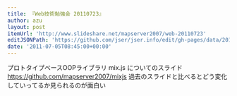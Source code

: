 ```yaml
---
title: 『Web技術勉強会 20110723』
author: azu
layout: post
itemUrl: 'http://www.slideshare.net/mapserver2007/web-20110723'
editJSONPath: 'https://github.com/jser/jser.info/edit/gh-pages/data/2011/07/index.json'
date: '2011-07-05T08:45:00+00:00'
---
```

プロトタイプベースOOPライブラリ mix.js についてのスライド
https://github.com/mapserver2007/mixjs
過去のスライドと比べるとどう変化していってるか見られるのが面白い
